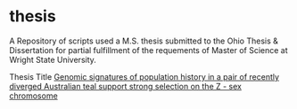 # thesis


A Repository of scripts used a M.S. thesis submitted to the Ohio Thesis & Dissertation for partial fulfillment of the requements of Master of Science at Wright State University. 

Thesis Title [Genomic signatures of population history in a pair of recently diverged Australian teal support strong selection on the Z - sex chromosome](https://etd.ohiolink.edu/pg_10?0::NO:10:P10_ACCESSION_NUM:wright1472051666) 
